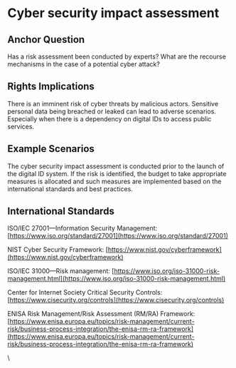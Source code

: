 # Cyber security impact assessment

## Anchor Question

Has a risk assessment been conducted by experts? What are the recourse mechanisms in the case of a potential cyber attack?

## Rights Implications

There is an imminent risk of cyber threats by malicious actors. Sensitive personal data being breached or leaked can lead to adverse scenarios. Especially when there is a dependency on digital IDs to access public services.

## Example Scenarios

The cyber security impact assessment is conducted prior to the launch of the digital ID system. If the risk is identified, the budget to take appropriate measures is allocated and such measures are implemented based on the international standards and best practices.

## International Standards

ISO/IEC 27001—Information Security Management: [https://www.iso.org/standard/27001](https://www.iso.org/standard/27001)

NIST Cyber Security Framework: [https://www.nist.gov/cyberframework](https://www.nist.gov/cyberframework)

ISO/IEC 31000—Risk management: [https://www.iso.org/iso-31000-risk-management.html](https://www.iso.org/iso-31000-risk-management.html)

Center for Internet Society Critical Security Controls: [https://www.cisecurity.org/controls](https://www.cisecurity.org/controls)

ENISA Risk Management/Risk Assessment (RM/RA) Framework: [https://www.enisa.europa.eu/topics/risk-management/current-risk/business-process-integration/the-enisa-rm-ra-framework](https://www.enisa.europa.eu/topics/risk-management/current-risk/business-process-integration/the-enisa-rm-ra-framework)

\
